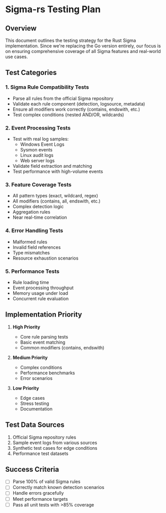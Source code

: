 # Sigma-rs Testing Plan

## Overview
This document outlines the testing strategy for the Rust Sigma implementation. Since we're replacing the Go version entirely, our focus is on ensuring comprehensive coverage of all Sigma features and real-world use cases.

## Test Categories

### 1. Sigma Rule Compatibility Tests
- Parse all rules from the official Sigma repository
- Validate each rule component (detection, logsource, metadata)
- Ensure all modifiers work correctly (contains, endswith, etc.)
- Test complex conditions (nested AND/OR, wildcards)

### 2. Event Processing Tests
- Test with real log samples:
  - Windows Event Logs
  - Sysmon events
  - Linux audit logs
  - Web server logs
- Validate field extraction and matching
- Test performance with high-volume events

### 3. Feature Coverage Tests
- All pattern types (exact, wildcard, regex)
- All modifiers (contains, all, endswith, etc.)
- Complex detection logic
- Aggregation rules
- Near real-time correlation

### 4. Error Handling Tests
- Malformed rules
- Invalid field references
- Type mismatches
- Resource exhaustion scenarios

### 5. Performance Tests
- Rule loading time
- Event processing throughput
- Memory usage under load
- Concurrent rule evaluation

## Implementation Priority

1. **High Priority**
   - Core rule parsing tests
   - Basic event matching
   - Common modifiers (contains, endswith)

2. **Medium Priority**
   - Complex conditions
   - Performance benchmarks
   - Error scenarios

3. **Low Priority**
   - Edge cases
   - Stress testing
   - Documentation

## Test Data Sources

1. Official Sigma repository rules
2. Sample event logs from various sources
3. Synthetic test cases for edge conditions
4. Performance test datasets

## Success Criteria

- [ ] Parse 100% of valid Sigma rules
- [ ] Correctly match known detection scenarios
- [ ] Handle errors gracefully
- [ ] Meet performance targets
- [ ] Pass all unit tests with >85% coverage